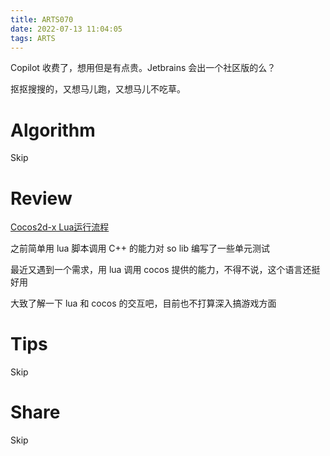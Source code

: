 ```yaml
---
title: ARTS070
date: 2022-07-13 11:04:05
tags: ARTS
---
```


Copilot 收费了，想用但是有点贵。Jetbrains 会出一个社区版的么？

抠抠搜搜的，又想马儿跑，又想马儿不吃草。

<!--more-->

# Algorithm

Skip

# Review

[Cocos2d-x Lua运行流程](https://www.jianshu.com/p/75743830b605)

之前简单用 lua 脚本调用 C++ 的能力对 so lib 编写了一些单元测试

最近又遇到一个需求，用 lua 调用 cocos 提供的能力，不得不说，这个语言还挺好用

大致了解一下 lua 和 cocos 的交互吧，目前也不打算深入搞游戏方面

# Tips

Skip

# Share

Skip
[](https://www.notion.so/4598c5767cf64ab7916eb86689f6b5a8)
